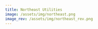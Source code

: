 ```yaml
---
title: Northeast Utilities
image: /assets/img/northeast.png
image_rev: /assets/img/northeast_rev.png
---
```

